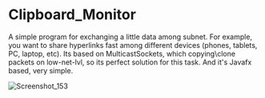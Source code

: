 # Clipboard_Monitor
A simple program for exchanging a little data among subnet. For example, you want to share hyperlinks fast among different devices (phones, tablets, PC, laptop, etc).
Its based on MulticastSockets, which copying\clone packets on low-net-lvl, so its perfect solution for this task. And it's Javafx based, very simple.

![Screenshot_153](https://user-images.githubusercontent.com/25677966/123530815-cbe20280-d70f-11eb-9c49-2f0d69e160ef.jpg)

